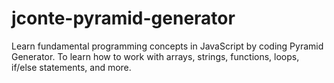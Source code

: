 # jconte-pyramid-generator
Learn fundamental programming concepts in JavaScript by coding Pyramid Generator. To learn how to work with arrays, strings, functions, loops, if/else statements, and more.
